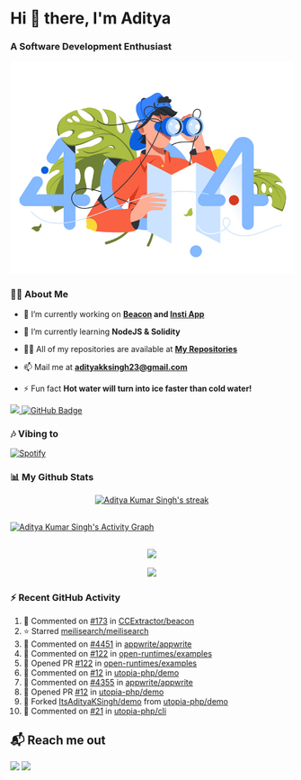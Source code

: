 <h1 align="left"> Hi 👋 there, I'm Aditya</h1>
<!-- <p align="center">
    
[![Typing SVG](https://readme-typing-svg.herokuapp.com?color=%2336BCF7&size=40&center=true&lines=Hi+There!;I'm+Aditya)](https://git.io/typing-svg)
    
</p> -->
<h3 align="left">A Software Development Enthusiast</h3>
<img src="./aditya-home.jpg" />

### 🙋‍♂️ About Me

- 🔭 I’m currently working on **[Beacon](https://github.com/CCExtractor/beacon) and [Insti App](https://github.com/IIT-BHU-InstiApp/IIT-BHU-app)**

- 🌱 I’m currently learning **NodeJS & Solidity**

- 👨‍💻 All of my repositories are available at **[My Repositories](https://github.com/ItsAdityaKSingh?tab=repositories)**

- 📫 Mail me at **adityakksingh23@gmail.com**

- ⚡ Fun fact **Hot water will turn into ice faster than cold water!**


<p align="left">
<a href="https://github.com/ItsAdityaKSingh/github-profile-views-counter">
    <img src="https://komarev.com/ghpvc/?username=itsadityaksingh">
</a> <a href="https://github.com/itsadityaksingh?tab=followers"><img src="https://img.shields.io/github/followers/itsadityaksingh?label=Followers&style=social" alt="GitHub Badge"></a>
</p>
  
### 🎶 Vibing to
[![Spotify](https://spotify-live.vercel.app/api/spotify)](https://open.spotify.com/artist/6VuMaDnrHyPL1p4EHjYLi7?si=3cl_3ZkyRLWj-AUGzT867g)

### 📊 My Github Stats
<!-- [![𝚝𝚛𝚘𝚙𝚑𝚢](https://github-profile-trophy.vercel.app/?username=ItsAdityaKSingh&column=8&margin-w=15&margin-h=15&no-bg=true&no-frame=true&theme=juicyfresh)](https://github.com/ItsAdityaKSingh)

<p align="center">
  <a>
    <img height="150" width="150" src="https://github.com/JayantGoel001/JayantGoel001/blob/master/PNG/left.png">
    <img align="center" src="https://github-readme-streak-stats.herokuapp.com/?user=ItsAdityaKSingh&theme=dark&hide_border=true"/>
    <img height="150" width="150" src="https://github.com/JayantGoel001/JayantGoel001/blob/master/PNG/right.png">
  </a>
</p> -->

<p align="center">
    <a href="https://github.com/SubhamRaoniar28/github-readme-streak-stats">
        <img title="🔥 Get streak stats for your profile at git.io/streak-stats" alt="Aditya Kumar Singh's streak" src="https://github-readme-streak-stats.herokuapp.com/?user=ItsAdityaKSingh&theme=highcontrast&hide_border=true&background=0D1117"/>
    </a>
</p>



<br/>
<a href="https://github.com/kailash360/github-readme-activity-graph"><img alt="Aditya Kumar Singh's Activity Graph" src="https://activity-graph.herokuapp.com/graph?username=itsadityaksingh&bg_color=0D1117&color=FF8539&line=FF8539&point=FFFFFF&hide_border=true" /></a>
<br/>
<br/>
<p align="center"><img src="https://github-readme-stats.vercel.app/api/top-langs/?username=itsadityaksingh&layout=compact"/></p>
<p align="center"><img src="https://github-readme-stats.vercel.app/api?username=ItsAdityaKSingh&show_icons=true&theme=swift" /></p>

### ⚡ Recent GitHub Activity
<!--RECENT_ACTIVITY:start-->
1. 💬 Commented on [#173](https://github.com/CCExtractor/beacon/pull/173#issuecomment-1304877259) in [CCExtractor/beacon](https://github.com/CCExtractor/beacon)
2. ⭐ Starred [meilisearch/meilisearch](https://github.com/meilisearch/meilisearch)
3. 💬 Commented on [#4451](https://github.com/appwrite/appwrite/issues/4451#issuecomment-1296314648) in [appwrite/appwrite](https://github.com/appwrite/appwrite)
4. 💬 Commented on [#122](https://github.com/open-runtimes/examples/pull/122#issuecomment-1296314476) in [open-runtimes/examples](https://github.com/open-runtimes/examples)
5. 💪 Opened PR [#122](https://github.com/open-runtimes/examples/pull/122) in [open-runtimes/examples](https://github.com/open-runtimes/examples)
6. 💬 Commented on [#12](https://github.com/utopia-php/demo/pull/12#issuecomment-1296311112) in [utopia-php/demo](https://github.com/utopia-php/demo)
7. 💬 Commented on [#4355](https://github.com/appwrite/appwrite/issues/4355#issuecomment-1296310890) in [appwrite/appwrite](https://github.com/appwrite/appwrite)
8. 💪 Opened PR [#12](https://github.com/utopia-php/demo/pull/12) in [utopia-php/demo](https://github.com/utopia-php/demo)
9. 🔱 Forked [ItsAdityaKSingh/demo](https://github.com/ItsAdityaKSingh/demo) from [utopia-php/demo](https://github.com/utopia-php/demo)
10. 💬 Commented on [#21](https://github.com/utopia-php/cli/pull/21#issuecomment-1296307810) in [utopia-php/cli](https://github.com/utopia-php/cli)
<!--RECENT_ACTIVITY:end-->



## 📬 Reach me out
<p align="left">
<a href = "https://www.linkedin.com/in/itsadityaksingh/"><img src="https://img.icons8.com/fluent/48/000000/linkedin.png"/></a>
<a href = "https://www.instagram.com/itsadityaksingh/"><img src="https://img.icons8.com/fluent/48/000000/instagram-new.png"/></a>
</p>
